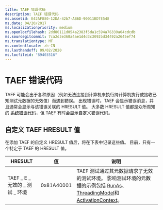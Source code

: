 ```yaml
---
title: TAEF 错误代码
description: TAEF 错误代码
ms.assetid: E42AF880-12DA-42b7-AB6D-90011BD7E548
ms.date: 04/20/2017
ms.localizationpriority: medium
ms.openlocfilehash: 2dd80111d054a2383f5da1c594a76330a04cdcdb
ms.sourcegitcommit: 7ca2d3e360a4ae1d4d3c3092bd34492a2645ef74
ms.translationtype: MT
ms.contentlocale: zh-CN
ms.lasthandoff: 09/02/2020
ms.locfileid: "89403516"
---
```

# <a name="taef-error-codes"></a>TAEF 错误代码


TAEF 可能会出于各种原因（例如无法连接到计算机来执行跨计算机执行或接收已知测试元数据的无效值）而遇到错误。 出现错误时，TAEF 会显示错误消息，并且通常会显示与该错误关联的 HRESULT 值。 大多数 HRESULT 值都是众所周知的 [系统错误代码](/windows/desktop/Debug/system-error-codes)，但 TAEF 有时会显示自定义错误代码。

## <a name="span-idcustom_taef_hresult_valuesspanspan-idcustom_taef_hresult_valuesspanspan-idcustom_taef_hresult_valuesspancustom-taef-hresult-values"></a><span id="Custom_TAEF_HRESULT_Values"></span><span id="custom_taef_hresult_values"></span><span id="CUSTOM_TAEF_HRESULT_VALUES"></span>自定义 TAEF HRESULT 值


在添加 TAEF 的自定义 HRESULT 值后，将在下表中记录这些值。 目前，只有一个特定于 TAEF 的 HRESULT 值。

| HRESULT                             | 值      | 说明                                                                                                                                                                                                                                    |
|-------------------------------------|------------|------------------------------------------------------------------------------------------------------------------------------------------------------------------------------------------------------------------------------------------------|
| TAEF \_ E \_ 无效的 \_ 测试 \_ 环境 | 0x81A40001 | TAEF 测试通过其元数据请求了无效的测试环境。 影响测试环境的元数据的示例包括 [RunAs](runas.md)、 [ThreadingModel](threading-models.md)和 [ActivationContext](activation-context.md)。 |

 

 

